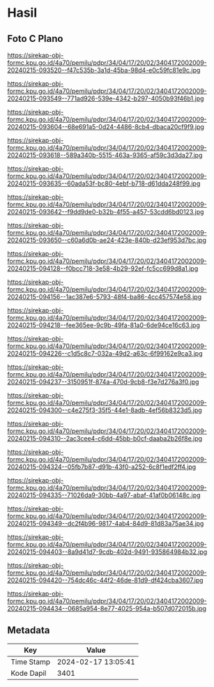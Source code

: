 # Hasil

## Foto C Plano

https://sirekap-obj-formc.kpu.go.id/4a70/pemilu/pdpr/34/04/17/20/02/3404172002009-20240215-093520--f47c535b-3a1d-45ba-98d4-e0c59fc81e9c.jpg

https://sirekap-obj-formc.kpu.go.id/4a70/pemilu/pdpr/34/04/17/20/02/3404172002009-20240215-093549--771ad926-539e-4342-b297-4050b93f46b1.jpg

https://sirekap-obj-formc.kpu.go.id/4a70/pemilu/pdpr/34/04/17/20/02/3404172002009-20240215-093604--68e691a5-0d24-4486-8cb4-dbaca20cf9f9.jpg

https://sirekap-obj-formc.kpu.go.id/4a70/pemilu/pdpr/34/04/17/20/02/3404172002009-20240215-093618--589a340b-5515-463a-9365-af59c3d3da27.jpg

https://sirekap-obj-formc.kpu.go.id/4a70/pemilu/pdpr/34/04/17/20/02/3404172002009-20240215-093635--60ada53f-bc80-4ebf-b718-d61dda248f99.jpg

https://sirekap-obj-formc.kpu.go.id/4a70/pemilu/pdpr/34/04/17/20/02/3404172002009-20240215-093642--f9dd9de0-b32b-4f55-a457-53cdd6bd0123.jpg

https://sirekap-obj-formc.kpu.go.id/4a70/pemilu/pdpr/34/04/17/20/02/3404172002009-20240215-093650--c60a6d0b-ae24-423e-840b-d23ef953d7bc.jpg

https://sirekap-obj-formc.kpu.go.id/4a70/pemilu/pdpr/34/04/17/20/02/3404172002009-20240215-094128--f0bcc718-3e58-4b29-92ef-fc5cc699d8a1.jpg

https://sirekap-obj-formc.kpu.go.id/4a70/pemilu/pdpr/34/04/17/20/02/3404172002009-20240215-094156--1ac387e6-5793-48f4-ba86-4cc457574e58.jpg

https://sirekap-obj-formc.kpu.go.id/4a70/pemilu/pdpr/34/04/17/20/02/3404172002009-20240215-094218--fee365ee-9c9b-49fa-81a0-6de94ce16c63.jpg

https://sirekap-obj-formc.kpu.go.id/4a70/pemilu/pdpr/34/04/17/20/02/3404172002009-20240215-094226--c1d5c8c7-032a-49d2-a63c-6f99162e9ca3.jpg

https://sirekap-obj-formc.kpu.go.id/4a70/pemilu/pdpr/34/04/17/20/02/3404172002009-20240215-094237--3150951f-874a-470d-9cb8-f3e7d276a3f0.jpg

https://sirekap-obj-formc.kpu.go.id/4a70/pemilu/pdpr/34/04/17/20/02/3404172002009-20240215-094300--c4e275f3-35f5-44e1-8adb-4ef56b8323d5.jpg

https://sirekap-obj-formc.kpu.go.id/4a70/pemilu/pdpr/34/04/17/20/02/3404172002009-20240215-094310--2ac3cee4-c6dd-45bb-b0cf-daaba2b26f8e.jpg

https://sirekap-obj-formc.kpu.go.id/4a70/pemilu/pdpr/34/04/17/20/02/3404172002009-20240215-094324--05fb7b87-d91b-43f0-a252-6c8f1edf2ff4.jpg

https://sirekap-obj-formc.kpu.go.id/4a70/pemilu/pdpr/34/04/17/20/02/3404172002009-20240215-094335--71026da9-30bb-4a97-abaf-41af0b06148c.jpg

https://sirekap-obj-formc.kpu.go.id/4a70/pemilu/pdpr/34/04/17/20/02/3404172002009-20240215-094349--dc2f4b96-9817-4ab4-84d9-81d83a75ae34.jpg

https://sirekap-obj-formc.kpu.go.id/4a70/pemilu/pdpr/34/04/17/20/02/3404172002009-20240215-094403--8a9d41d7-9cdb-402d-9491-935864984b32.jpg

https://sirekap-obj-formc.kpu.go.id/4a70/pemilu/pdpr/34/04/17/20/02/3404172002009-20240215-094420--754dc46c-44f2-46de-81d9-df424cba3607.jpg

https://sirekap-obj-formc.kpu.go.id/4a70/pemilu/pdpr/34/04/17/20/02/3404172002009-20240215-094434--0685a954-8e77-4025-954a-b507d072015b.jpg


## Metadata

| Key        | Value               |
| ---------- | ------------------- |
| Time Stamp | 2024-02-17 13:05:41 |
| Kode Dapil | 3401                |



